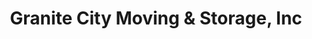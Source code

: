 ---
title: "Granite City Moving & Storage, Inc"
url: /sartell/granite-city-moving-und-storage-inc/
shop: Mieten
---
